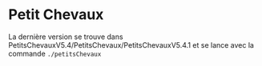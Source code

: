 # Petit Chevaux
La dernière version se trouve dans PetitsChevauxV5.4/PetitsChevaux/PetitsChevauxV5.4.1 et se lance avec la commande ```./petitsChevaux```
